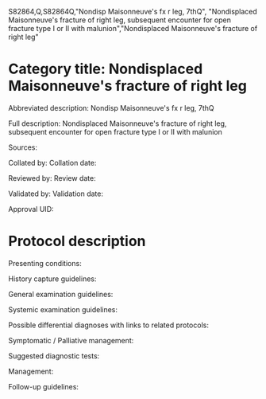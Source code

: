 S82864,Q,S82864Q,"Nondisp Maisonneuve's fx r leg, 7thQ", "Nondisplaced Maisonneuve's fracture of right leg, subsequent encounter for open fracture type I or II with malunion","Nondisplaced Maisonneuve's fracture of right leg"
# Category title: Nondisplaced Maisonneuve's fracture of right leg

Abbreviated description: Nondisp Maisonneuve's fx r leg, 7thQ

Full description: Nondisplaced Maisonneuve's fracture of right leg, subsequent encounter for open fracture type I or II with malunion

Sources:

Collated by:
Collation date:

Reviewed by:
Review date:

Validated by:
Validation date:

Approval UID:

# Protocol description

Presenting conditions:

History capture guidelines:

General examination guidelines:

Systemic examination guidelines:

Possible differential diagnoses with links to related protocols:

Symptomatic / Palliative management:

Suggested diagnostic tests:

Management:

Follow-up guidelines:
